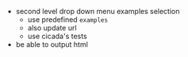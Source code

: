 - second level drop down menu examples selection
  - use predefined `examples`
  - also update url
  - use cicada's tests
- be able to output html
